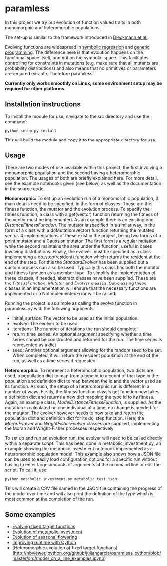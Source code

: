 paramless
=========

In this project we try out evolution of function valued traits in both monomorphic and heteromorphic populations. 

The set-up is similar to the framework introduced in [Dieckmann et al.](http://www.sciencedirect.com/science/article/pii/S0022519305005266).

Evolving functions are widespread in [symbolic regression](http://en.wikipedia.org/wiki/Symbolic_regression) and [genetic programming](http://en.wikipedia.org/wiki/Genetic_programming). The difference here is that evolution happens on the functional space itself, and not on the symbolic space. This facilitates controlling for constraints in mutations (e.g. make sure that all mutants are probability distributions) and also means that no primitives or parameters are required ex-ante. Therefore paramless.

**Currently only works smoothly on Linux, some environment setup may be required for other platforms**

Installation instructions
-------------------------
To install the module for use, navigate to the src directory and use the command:

    python setup.py install
This will build the module and copy it to the appropriate directory for use.

Usage
------
There are two modes of use available within this project, the first involving a monomorphic population and the second having a heteromorphic population. The usages of both are briefly explained here. For more detail, see the example notebooks given (see below) as well as the documentation in the source code.

**Monomorphic:**
To set up an evolution run of a monomorphic population, 3 main details need to be specified, in the form of classes. These are the fitness function, the mutator and the evolution process.
To specify the fitness function, a class with a get(vector) function returning the fitness of the vector must be implemented. As an example there is an existing one, _DistanceFitnessFunction_.
The mutator is specified in a similar way, in the form of a class with a doMutation(vector) function returning the mutated vector. 4 implementations of these exist in the project, being two forms of a point mutator and a Gaussian mutator. The first form is a regular mutation while the second maintains the area under the function, useful in cases involving distributions.
Finally, the evolver must be specified as a class implementing a do_step(resident) function which returns the resident at the end of the step. For this the _StandardEvolver_ has been supplied but a custom process can also be used. Typically this class has both the mutator and fitness function as a member type.
To simplify the implementation of these classes, if needed, abstract classes have been supplied. These are the _FitnessFunction_, _Mutator_ and _Evolver_ classes. Subclassing these classes in an implementation will ensure that the necessary functions are implemented or a NotImplementedError will be raised.

Running the project is as simple as calling the _evolve_ function in paramless.py with the following arguments:

* initial_surface: The vector to be used as the initial population.
* evolver: The evolver to be used.
* iterations: The number of iterations the run should complete.
* return_time_series: An optional argument specifying whether a time series should be constructed and returned for the run. The time series is represented as a dict
* seed: Another optional argument allowing for the random seed to be set.
When completed, it will return the resident population at the end of the run, as well as a time series if requested.

**Heteromorphic:**
To represent a heteromorphic population, two dicts are used, a popullation dict to map from a type id to a count of that type in the population and definition dict to map between the id and the vector used as its function. As such, the setup of a heteromorphic run is different in a number of ways.
Firstly, the fitness function class's get function now takes a definition dict and returns a new dict mapping the type id to its fitness. Again, an example class, _ModelDistanceFitnessFunction_, is supplied.
As the mutation is calculated on one individual at a time, no change is needed for the mutator.
The evolver however needs to now take and return the population dict and definition dict for its do_step function. Here, the _MoranEvolver_ and _WrightFisherEvolver_ classes are supplied, implementing the Moran and Wright-Fisher processes respectively.

To set up and run an evolution run, the evolver will need to be called directly within a separate script. This has been done in metabolic_investment.py, an example showing the metabolic investment notebook implemented as a heteromorphic population model.
This example also shows how a JSON file can be used to easily load configuration options for a specific run without having to enter large amounts of arguments at the command line or edit the script. To call it, use:

    python metabolic_investment.py metabolic_test.json
This will create a CSV file named in the JSON file containing the progress of the model over time and will also print the definition of the type which is most common at the completion of the run.


Some examples
-------------
 * [Evolving fixed target functions](http://nbviewer.ipython.org/github/juliangarcia/paramless_cython/blob/master/src/on_a_line_examples.ipynb)
 * [Evolution of metabolic investment](http://nbviewer.ipython.org/github/juliangarcia/paramless_cython/blob/master/src/evolution%20of%20metabolic%20investment.ipynb)
 * [Evolution of seasonal flowering](http://nbviewer.ipython.org/github/juliangarcia/paramless_cython/blob/master/src/seasonal_flowering.ipynb)
 * [Improving runtime with Cython](http://nbviewer.ipython.org/github/juliangarcia/paramless_cython/blob/master/src/cython_usage_example.ipynb)
 * [Heteromorphic evolution of fixed target functions] (http://nbviewer.ipython.org/github/juliangarcia/paramless_cython/blob/master/src/model_on_a_line_examples.ipynb)
